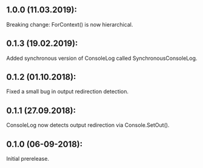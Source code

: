 ## 1.0.0 (11.03.2019):

Breaking change: ForContext() is now hierarchical.


## 0.1.3 (19.02.2019):

Added synchronous version of ConsoleLog called SynchronousConsoleLog.


## 0.1.2 (01.10.2018):

Fixed a small bug in output redirection detection.


## 0.1.1 (27.09.2018):

ConsoleLog now detects output redirection via Console.SetOut().


## 0.1.0 (06-09-2018): 

Initial prerelease.
